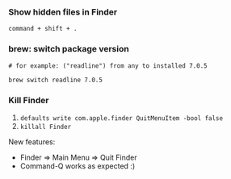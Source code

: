 ### Show hidden files in Finder

```shell
command + shift + .
```

### brew: switch package version

```shell
# for example: ("readline") from any to installed 7.0.5

brew switch readline 7.0.5
```

### Kill Finder

1. `defaults write com.apple.finder QuitMenuItem -bool false`
2. `killall Finder`

New features:
  - Finder => Main Menu => Quit Finder
  - Command-Q works as expected :)
